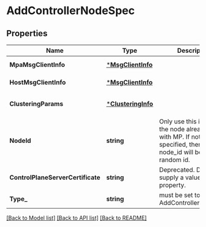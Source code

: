 # AddControllerNodeSpec

## Properties
Name | Type | Description | Notes
------------ | ------------- | ------------- | -------------
**MpaMsgClientInfo** | [***MsgClientInfo**](MsgClientInfo.md) |  | [default to null]
**HostMsgClientInfo** | [***MsgClientInfo**](MsgClientInfo.md) |  | [default to null]
**ClusteringParams** | [***ClusteringInfo**](ClusteringInfo.md) |  | [optional] [default to null]
**NodeId** | **string** | Only use this if an id for the node already exists with MP. If not specified, then the node_id will be set to a random id. | [optional] [default to null]
**ControlPlaneServerCertificate** | **string** | Deprecated. Do not supply a value for this property. | [optional] [default to null]
**Type_** | **string** | must be set to AddControllerNodeSpec | [default to null]

[[Back to Model list]](../README.md#documentation-for-models) [[Back to API list]](../README.md#documentation-for-api-endpoints) [[Back to README]](../README.md)

